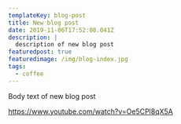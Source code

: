 ```yaml
---
templateKey: blog-post
title: New blog post
date: 2019-11-06T17:52:08.041Z
description: |
  description of new blog post
featuredpost: true
featuredimage: /img/blog-index.jpg
tags:
  - coffee
---
```

Body text of new blog post

https://www.youtube.com/watch?v=Oe5CPl8qX5A
